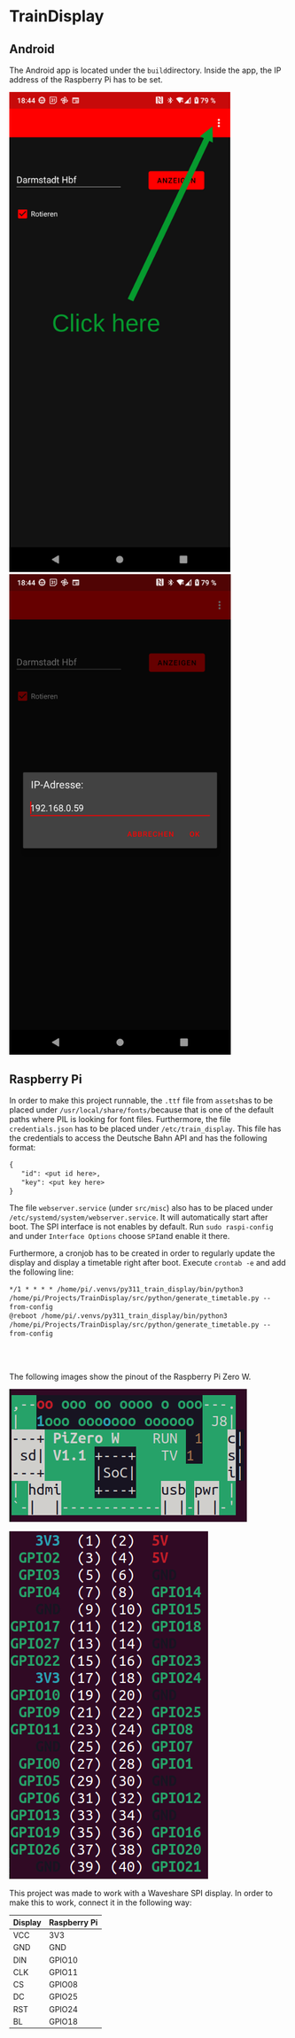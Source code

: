 # TrainDisplay

## Android
The Android app is located under the ```build```directory. Inside the app, the IP address of the Raspberry Pi has to be set. 

<p float="left">
  <img src="imgs/app_screenshot01.png" width="400" />
  <img src="imgs/app_screenshot02.png" width="400" /> 
</p>


## Raspberry Pi
In order to make this project runnable, the ```.ttf``` file from ```assets```has to be placed under ```/usr/local/share/fonts/```because that is one of the default paths where PIL is looking for font files. Furthermore, the file ```credentials.json``` has to be placed under ```/etc/train_display```. This file has the credentials to access the Deutsche Bahn API and has the following format:

```
{
   "id": <put id here>,
   "key": <put key here>
}
```
The file ```webserver.service``` (under ```src/misc```) also has to be placed under ```/etc/systemd/system/webserver.service```. It will automatically start after boot. 
The SPI interface is not enables by default. Run ```sudo raspi-config``` and under ```Interface Options``` choose ```SPI```and enable it there. 

Furthermore, a cronjob has to be created in order to regularly update the display and display a timetable right after boot. Execute ```crontab -e``` and add the following line:

```
*/1 * * * * /home/pi/.venvs/py311_train_display/bin/python3 /home/pi/Projects/TrainDisplay/src/python/generate_timetable.py --from-config
@reboot /home/pi/.venvs/py311_train_display/bin/python3 /home/pi/Projects/TrainDisplay/src/python/generate_timetable.py --from-config
```
<br/><br/>

The following images show the pinout of the Raspberry Pi Zero W. 

![alt text](imgs/raspi_pinout02.png)

![alt text](imgs/raspi_pinout01.png)

This project was made to work with a Waveshare SPI display. In order to make this to work, connect it in the following way:

| Display    | Raspberry Pi |
| -------- | ------- |
| VCC      | 3V3     |
| GND      | GND     |
| DIN      | GPIO10  |
| CLK      | GPIO11  |
| CS       | GPIO08  |
| DC       | GPIO25  |
| RST      | GPIO24  |
| BL       | GPIO18  |
